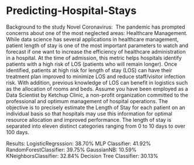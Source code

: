 # Predicting-Hospital-Stays
Background to the study
Novel Coronavirus:  The pandemic has prompted concerns about one of the most neglected areas: Healthcare Management. While data science has several applications in healthcare management, patient length of stay is one of the most important parameters to watch and forecast if one want to increase the efficiency of healthcare administration in a hospital.
At the time of admission, this metric helps hospitals identify patients with a high risk of LOS (patients who will remain longer). Once identified, patients at high risk for length of stay (LOS) can have their treatment plan improved to minimize LOS and reduce staff/visitor infection risk. With addition, previous knowledge of LOS can benefit in logistics such as the allocation of rooms and beds.
Assume you have been employed as a Data Scientist by Ketchup Clinic, a non-profit organization committed to the professional and optimum management of hospital operations.
The objective is to precisely estimate the Length of Stay for each patient on an individual basis so that hospitals may use this information for optimal resource allocation and improved performance. The length of stay is separated into eleven distinct categories ranging from 0 to 10 days to over 100 days.

Results:
LogisticRegrsssion: 38.70%
MLP Classifier: 41.92%
RandomForestClassifier: 39.75%
GaussianNB: 10.59%
KNeighborsClassifier: 32.84%
Decision Tree Classifier: 30.13%

